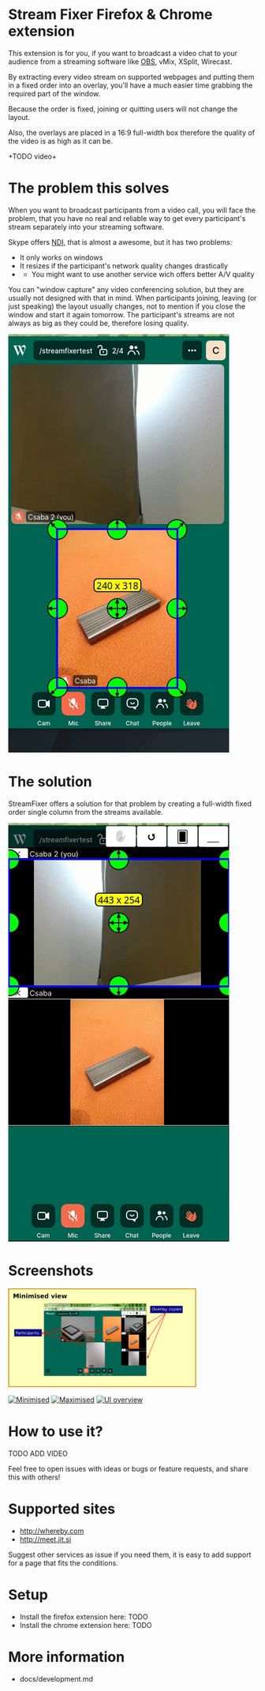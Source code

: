 # Stream Fixer Firefox & Chrome extension
 	
This extension is for you, if you want to broadcast a video chat to your audience from a streaming software like  [OBS](http://obsproject.com), vMix, XSplit, Wirecast.

By extracting every video stream on supported webpages and putting them in a fixed order into an overlay,
you'll have a much easier time grabbing the required part of the window.

Because the order is fixed, joining or quitting users will not change the layout.

Also, the overlays are placed in a 16:9 full-width box therefore the quality of the video is as high as it can be.

 +TODO video+
 
# The problem this solves
When you want to broadcast participants from a video call, you will face the problem, 
that you have no real and reliable way to get every participant's stream separately into your streaming software.

Skype offers [NDI](https://support.skype.com/en/faq/FA34853/what-is-skype-for-content-creators), that is almost a awesome, but it has two problems:
 * It only works on windows
 * It resizes if the participant's network quality changes drastically
 * + You might want to use another service wich offers better A/V quality

You can "window capture" any video conferencing solution, but they are usually not designed with that in mind.
When participants joining, leaving (or just speaking) the layout usually changes, not to mention if
you close the window and start it again tomorrow. 
The participant's streams are not always as big as they could be, therefore losing quality.

![Problem](docs/resources/problem.gif)

# The solution
StreamFixer offers a solution for that problem by creating a full-width fixed order single column from the streams available.

![Problem](docs/resources/solution.gif)

# Screenshots


<a href="docs/resources/screenshots/gr_minimised.png"><img src="docs/resources/screenshots/gr_minimised.png" height="200"></a>

[![Minimised](docs/resources/screenshots/gr_minimised.png|height=300)](docs/resources/screenshots/gr_minimised.png)
[![Maximised](docs/resources/screenshots/gr_minimised.png|height=300)](docs/resources/screenshots/gr_maximised.png)
[![UI overview](docs/resources/screenshots/gr_minimised.png|height=300)](docs/resources/screenshots/gr_ui.png)

# How to use it?
TODO ADD VIDEO

Feel free to open issues with ideas or bugs or feature requests, and share this with others!


# Supported sites
 * http://whereby.com
 * http://meet.jit.si
 
Suggest other services as issue if you need them, it is easy to add support for a page that fits the conditions.

# Setup
 * Install the firefox extension here: TODO
 * Install the chrome extension here: TODO


# More information
 * docs/development.md